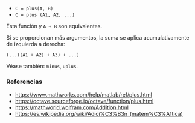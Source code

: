 * `C = plus(A, B)`
* `C = plus (A1, A2, ...)`

Esta función y `A + B` son equivalentes.

Si se proporcionan más argumentos, la suma se aplica acumulativamente de izquierda a derecha:

`(...((A1 + A2) + A3) + ...)`

Véase también: `minus`, `uplus`.

### Referencias

* https://www.mathworks.com/help/matlab/ref/plus.html
* https://octave.sourceforge.io/octave/function/plus.html
* https://mathworld.wolfram.com/Addition.html
* https://es.wikipedia.org/wiki/Adici%C3%B3n_(matem%C3%A1tica)
